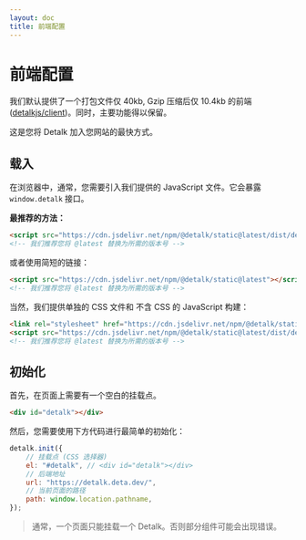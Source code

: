 ```yaml
---
layout: doc
title: 前端配置
---
```


# 前端配置

我们默认提供了一个打包文件仅 40kb, Gzip 压缩后仅 10.4kb 的前端 ([detalkjs/client](https://github.com/detalkjs/client))。同时，主要功能得以保留。

这是您将 Detalk 加入您网站的最快方式。

## 载入

在浏览器中，通常，您需要引入我们提供的 JavaScript 文件。它会暴露 `window.detalk` 接口。

**最推荐的方法：**

```html
<script src="https://cdn.jsdelivr.net/npm/@detalk/static@latest/dist/detalk.js"></script>
<!-- 我们推荐您将 @latest 替换为所需的版本号 -->
```

或者使用简短的链接：

```html
<script src="https://cdn.jsdelivr.net/npm/@detalk/static@latest"></script>
<!-- 我们推荐您将 @latest 替换为所需的版本号 -->
```

当然，我们提供单独的 CSS 文件和 不含 CSS 的 JavaScript 构建：


```html
<link rel="stylesheet" href="https://cdn.jsdelivr.net/npm/@detalk/static@latest/dist/detalk.css">
<script src="https://cdn.jsdelivr.net/npm/@detalk/static@latest/dist/detalk-nocss.js"></script>
<!-- 我们推荐您将 @latest 替换为所需的版本号 -->
```

## 初始化

首先，在页面上需要有一个空白的挂载点。

```html
<div id="detalk"></div>
```

然后，您需要使用下方代码进行最简单的初始化：

```js
detalk.init({
    // 挂载点 (CSS 选择器)
    el: "#detalk", // <div id="detalk"></div>
    // 后端地址
    url: "https://detalk.deta.dev/",
    // 当前页面的路径
    path: window.location.pathname,
});
```

> 通常，一个页面只能挂载一个 Detalk。否则部分组件可能会出现错误。
